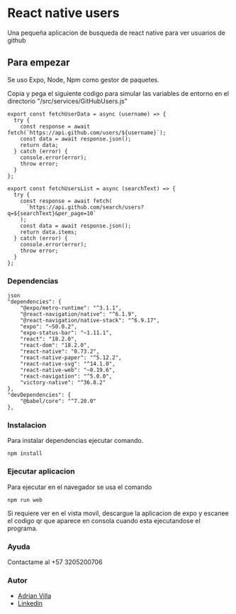 # React native users

Una pequeña aplicacion de busqueda de react native para ver usuarios de github

## Para empezar

Se uso Expo, Node, Npm como gestor de paquetes.

Copia y pega el siguiente codigo para simular las variables de entorno en el directorio "/src/services/GitHubUsers.js"

```
export const fetchUserData = async (username) => {
  try {
    const response = await fetch(`https://api.github.com/users/${username}`);
    const data = await response.json();
    return data;
  } catch (error) {
    console.error(error);
    throw error;
  }
};

export const fetchUsersList = async (searchText) => {
  try {
    const response = await fetch(
      `https://api.github.com/search/users?q=${searchText}&per_page=10`
    );
    const data = await response.json();
    return data.items;
  } catch (error) {
    console.error(error);
    throw error;
  }
};
```


### Dependencias

```
json
"dependencies": {
    "@expo/metro-runtime": "^3.1.1",
    "@react-navigation/native": "^6.1.9",
    "@react-navigation/native-stack": "^6.9.17",
    "expo": "~50.0.2",
    "expo-status-bar": "~1.11.1",
    "react": "18.2.0",
    "react-dom": "18.2.0",
    "react-native": "0.73.2",
    "react-native-paper": "^5.12.2",
    "react-native-svg": "^14.1.0",
    "react-native-web": "~0.19.6",
    "react-navigation": "^5.0.0",
    "victory-native": "^36.8.2"
},
"devDependencies": {
    "@babel/core": "^7.20.0"
},
```

### Instalacion

Para instalar dependencias ejecutar comando.

```
npm install
```

### Ejecutar aplicacion

Para ejecutar en el navegador se usa el comando

```
npm run web
```

Si requiere ver en el vista movil, descargue la aplicacion de expo y escanee el codigo qr que aparece en consola cuando esta ejecutandose el programa.

### Ayuda

Contactame al +57 3205200706

### Autor

- [Adrian Villa](https://adrian-villa-dev-portfolio.vercel.app/)
- [Linkedin](https://www.linkedin.com/in/adrian-villa-776783175/)
